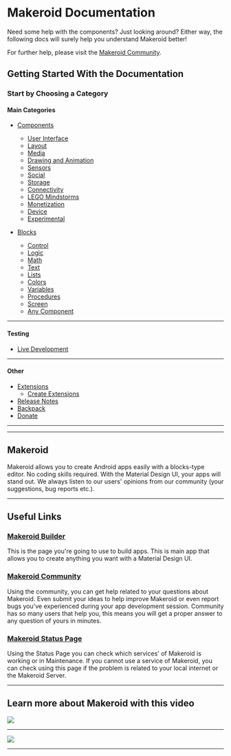# Makeroid Documentation

Need some help with the components? Just looking around? Either way, the following docs will surely help you understand Makeroid better!

For further help, please visit the [Makeroid Community](https://community.makeroid.io).

## Getting Started With the Documentation

### Start by Choosing a Category

#### Main Categories
- [Components](https://docs.makeroid.io/components.html)
  - [User Interface](https://docs.makeroid.io/components/user-interface.html)
  - [Layout](https://docs.makeroid.io/components/layout.html)
  - [Media](https://docs.makeroid.io/components/media.html)
  - [Drawing and Animation](https://docs.makeroid.io/components/drawing-and-animation.html)
  - [Sensors](https://docs.makeroid.io/components/sensors.html)
  - [Social](https://docs.makeroid.io/components/social.html)
  - [Storage](https://docs.makeroid.io/components/storage.html)
  - [Connectivity](https://docs.makeroid.io/components/connectivity.html)
  - [LEGO Mindstorms](https://docs.makeroid.io/components/lego-mindstorms.html)
  - [Monetization](https://docs.makeroid.io/components/monetization.html)
  - [Device](https://docs.makeroid.io/components/device.html)
  - [Experimental](https://docs.makeroid.io/components/experimental.html)
  
- [Blocks]()
  - [Control]()
  - [Logic]()
  - [Math]()
  - [Text]()
  - [Lists]()
  - [Colors]()
  - [Variables]()
  - [Procedures]()
  - [Screen]()
  - [Any Component]()

---

#### Testing
- [Live Development]()

---

#### Other
- [Extensions]()
  - [Create Extensions]()
- [Release Notes]()
- [Backpack]()
- [Donate]()

---
---

## Makeroid
Makeroid allows you to create Android apps easily with a blocks-type editor. No coding skills required. With the Material Design UI, your apps will stand out. We always listen to our users' opinions from our community (your suggestions, bug reports etc.).

---

## Useful Links

### [Makeroid Builder](builder.makeroid.io)
This is the page you're going to use to build apps. This is main app that allows you to create anything you want with a Material Design UI.

### [Makeroid Community](community.makeroid.io)
Using the community, you can get help related to your questions about Makeroid. Even submit your ideas to help improve Makeroid or even report bugs you've experienced during your app development session. Community has so many users that help you, this means you will get a proper answer to any question of yours in minutes.

### [Makeroid Status Page](status.makeroid.io)
Using the Status Page you can check which services' of Makeroid is working or in Maintenance. If you cannot use a service of Makeroid, you can check using this page if the problem is related to your local internet or the Makeroid Server.

---

## Learn more about Makeroid with this video

[![](https://img.youtube.com/vi/_bZj-LOXdH8/0.jpg)](https://www.youtube.com/watch?v=_bZj-LOXdH8)

---

![](/assets/overview.png)

---

